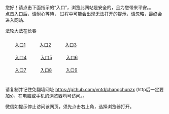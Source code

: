 您好！请点击下面指示的“入口”，浏览此网站是安全的，且为您带来平安。。 <br/>
点击入口后，请耐心等待， 过程中可能会出现无法打开的提示，请忽略，最终会进入网站. </br>

法轮大法在长春<br/>
<div style="padding:10px"><a style="margin:20px" target="_blank" href="https://d1w2eivuib1ozr.cloudfront.net/2Qpsp?auntyjyu" id="ccLink1" rel="nofollow">入口1</a> <a target="_blank" style="margin:20px" href="https://d3pvbj5pcdc3fy.cloudfront.net/2Qpsp?dtfspddg" id="ccLink2" rel="nofollow">入口2</a> <a style="margin:20px" target="_blank" href="https://d3dw2ae1xmvwpo.cloudfront.net/2Qpsp?kpoqapou" id="ccLink3" rel="nofollow">入口3</a></div>

<div style="padding:10px" ><a style="margin:20px" target="_blank" href="https://d1w2eivuib1ozr.cloudfront.net/2Qpsp?auntyjyu" id="ccLink4" rel="nofollow">入口4</a> <a style="margin:20px" href="https://d3pvbj5pcdc3fy.cloudfront.net/2Qpsp?dtfspddg" target="_blank" id="ccLink5" rel="nofollow">入口5</a> <a style="margin:20px" href="https://d3dw2ae1xmvwpo.cloudfront.net/2Qpsp?kpoqapou" target="_blank" id="ccLink6" rel="nofollow">入口6</a></div>

<div style="padding:10px"><a style="margin:20px" target="_blank" href="https://d1w2eivuib1ozr.cloudfront.net/2Qpsp?auntyjyu" id="ccLink7" rel="nofollow">入口7</a> <a style="margin:20px" href="https://d3pvbj5pcdc3fy.cloudfront.net/2Qpsp?dtfspddg" target="_blank" id="ccLink8" rel="nofollow">入口8</a> <a style="margin:20px" target="_blank" href="https://d3dw2ae1xmvwpo.cloudfront.net/2Qpsp?kpoqapou" id="ccLink9" rel="nofollow">入口9</a></div>

<br/>



请复制并记住免翻墙网址 https://github.com/yntd/changchunzx (http后一定要加s)，在电脑或手机的浏览器均可访问。。<br/>

微信如提示停止访问该网页，须先点击右上角，选择浏览器打开。
